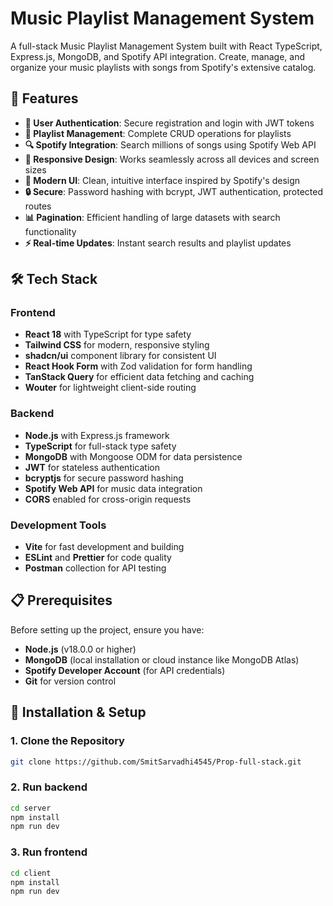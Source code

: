 # Music Playlist Management System

A full-stack Music Playlist Management System built with React TypeScript, Express.js, MongoDB, and Spotify API integration. Create, manage, and organize your music playlists with songs from Spotify's extensive catalog.

## 🎵 Features

- **🔐 User Authentication**: Secure registration and login with JWT tokens
- **📝 Playlist Management**: Complete CRUD operations for playlists
- **🔍 Spotify Integration**: Search millions of songs using Spotify Web API
- **📱 Responsive Design**: Works seamlessly across all devices and screen sizes
- **🎨 Modern UI**: Clean, intuitive interface inspired by Spotify's design
- **🔒 Secure**: Password hashing with bcrypt, JWT authentication, protected routes
- **📊 Pagination**: Efficient handling of large datasets with search functionality
- **⚡ Real-time Updates**: Instant search results and playlist updates

## 🛠 Tech Stack

### Frontend
- **React 18** with TypeScript for type safety
- **Tailwind CSS** for modern, responsive styling
- **shadcn/ui** component library for consistent UI
- **React Hook Form** with Zod validation for form handling
- **TanStack Query** for efficient data fetching and caching
- **Wouter** for lightweight client-side routing

### Backend
- **Node.js** with Express.js framework
- **TypeScript** for full-stack type safety
- **MongoDB** with Mongoose ODM for data persistence
- **JWT** for stateless authentication
- **bcryptjs** for secure password hashing
- **Spotify Web API** for music data integration
- **CORS** enabled for cross-origin requests

### Development Tools
- **Vite** for fast development and building
- **ESLint** and **Prettier** for code quality
- **Postman** collection for API testing

## 📋 Prerequisites

Before setting up the project, ensure you have:

- **Node.js** (v18.0.0 or higher)
- **MongoDB** (local installation or cloud instance like MongoDB Atlas)
- **Spotify Developer Account** (for API credentials)
- **Git** for version control

## 🚀 Installation & Setup

### 1. Clone the Repository

```bash
git clone https://github.com/SmitSarvadhi4545/Prop-full-stack.git
```

### 2. Run backend

```bash
cd server
npm install
npm run dev
```

### 3. Run frontend

```bash
cd client
npm install
npm run dev
```